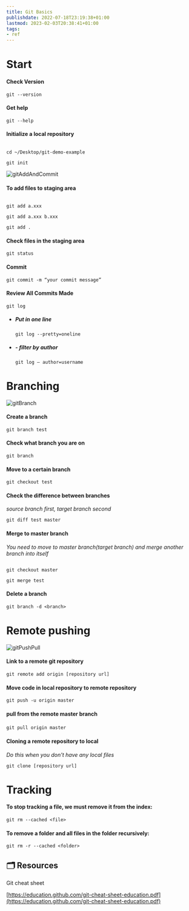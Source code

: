 ```yaml
---
title: Git Basics
publishdate: 2022-07-18T23:19:38+01:00
lastmod: 2023-02-03T20:38:41+01:00
tags: 
- ref
---
```








# Start



#### Check Version

`git --version`



#### Get help

`git --help`



#### Initialize a local repository

```

cd ~/Desktop/git-demo-example  

git init

```



![gitAddAndCommit](https://miro.medium.com/max/630/1*wEl8mJCopfqwyvaAcqExPA.png)



#### To add files to staging area

```

git add a.xxx

git add a.xxx b.xxx

git add .

```



#### Check files in the staging area

`git status`



#### Commit

`git commit -m “your commit message”`



#### Review All Commits Made

`git log`

- ##### Put in one line

	`git log --pretty=oneline`

- ##### - filter by author

	`git log — author=username`



# Branching



![gitBranch](https://miro.medium.com/max/630/1*ceMLgxzNfGhJJVOEijEGYw.png)



#### Create a branch

`git branch test`



#### Check what branch you are on

`git branch`



#### Move to a certain branch

`git checkout test`



#### Check the difference between branches

*source branch first, target branch second*

`git diff test master`



#### Merge to master branch

*You need to move to master branch(target branch) and merge another branch into itself*

```

git checkout master  

git merge test

```



#### Delete a branch

`git branch -d <branch>`



# Remote pushing



![gitPushPull](https://miro.medium.com/max/630/1*-dwyb19VcyMWgrRTGcr0ZQ.png)



#### Link to a remote git repository

`git remote add origin [repository url]`



#### Move code in local repository to remote repository

`git push -u origin master`



#### pull from the remote master branch

`git pull origin master` 



#### Cloning a remote repository to local

*Do this when you don't have any local files*

`git clone [repository url]`



# Tracking



#### To stop tracking a file, we must remove it from the index:

`git rm --cached <file>`



#### To remove a folder and all files in the folder recursively:

`git rm -r --cached <folder>`





## 🗂 Resources 



Git cheat sheet

[https://education.github.com/git-cheat-sheet-education.pdf](https://education.github.com/git-cheat-sheet-education.pdf)





